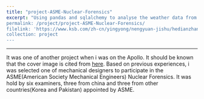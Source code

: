 ```yaml
---
title: "project-ASME-Nuclear-Forensics"
excerpt: "Using pandas and sqlalchemy to analyse the weather data from Finnish Meteorological Institute<br/><img src='/images/Forensics-N-NPT-NS.png'>
permalink: /project/project-ASME-Nuclear-Forensics/
filelink: 'https://www.ksb.com/zh-cn/yingyong/nengyuan-jishu/hedianzhan'
collection: project
---
```


------

It was one of another project when i was on the Apollo. It should be known that the cover image is cited from [here](https://www.ksb.com/zh-cn/yingyong/nengyuan-jishu/hedianzhan). Based on previous experiences, i was selected one of mechanical designers to participate in the ASME(American Society Mechanical Engineers) Nuclear Forensics. It was hold by six examiners, three from china and three from other countries(Korea and Pakistan) appointed by ASME.


